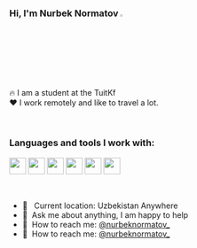 

### Hi, I'm Nurbek Normatov <img src="https://media.giphy.com/media/hvRJCLFzcasrR4ia7z/giphy.gif" width="3%">

🔥 I am a student at the TuitKf  <br />
❤️ I work remotely and like to travel a lot.

<br />

### Languages and tools I work with:

<code><img src="https://cdn-icons-png.flaticon.com/512/121/121537.png" width="30px"></code>
<code><img src="https://w7.pngwing.com/pngs/696/424/png-transparent-logo-css-css3-thumbnail.png" width="30px"></code>
<code><img src="https://sass-lang.com/assets/img/styleguide/black-7fd39aa3.png" width="30px"></code>
<code><img src="https://icon-library.com/images/b-icon/b-icon-0.jpg" width="30px"></code>
<code><img src="https://brandslogos.com/wp-content/uploads/images/large/javascript-logo-black-and-white.png" width="30px"></code>
<code><img src="https://cdn.freebiesupply.com/logos/large/2x/react-1-logo-black-and-white.png" width="30px"></code>



<br />

- 📍 &nbsp; Current location: Uzbekistan Anywhere
- 📝&nbsp; Ask me about anything, I am happy to help
- 📨&nbsp; How to reach me: [@nurbeknormatov_](https://www.instagram.com/nurbeknormatov_02/)
- 📨&nbsp; How to reach me: [@nurbeknormatov_](https://t.me/Normatov_0_2)



